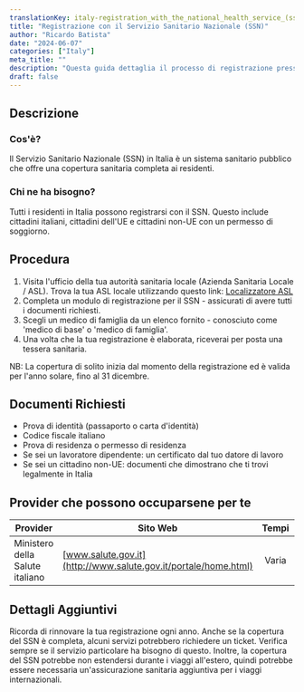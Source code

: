 ```yaml
---
translationKey: italy-registration_with_the_national_health_service_(ssn)
title: "Registrazione con il Servizio Sanitario Nazionale (SSN)"
author: "Ricardo Batista"
date: "2024-06-07"
categories: ["Italy"]
meta_title: ""
description: "Questa guida dettaglia il processo di registrazione presso il Servizio Sanitario Nazionale italiano (SSN)"
draft: false
---
```


## Descrizione
### Cos'è?
Il Servizio Sanitario Nazionale (SSN) in Italia è un sistema sanitario pubblico che offre una copertura sanitaria completa ai residenti.

### Chi ne ha bisogno?
Tutti i residenti in Italia possono registrarsi con il SSN. Questo include cittadini italiani, cittadini dell'UE e cittadini non-UE con un permesso di soggiorno.

## Procedura
1. Visita l'ufficio della tua autorità sanitaria locale (Azienda Sanitaria Locale / ASL). Trova la tua ASL locale utilizzando questo link: [Localizzatore ASL](http://www.salute.gov.it/portale/temi/p2_6.jsp?lingua=italiano&id=3680&area=Le%20ASL&menu=vuoto)
2. Completa un modulo di registrazione per il SSN - assicurati di avere tutti i documenti richiesti.
3. Scegli un medico di famiglia da un elenco fornito - conosciuto come 'medico di base' o 'medico di famiglia'.
4. Una volta che la tua registrazione è elaborata, riceverai per posta una tessera sanitaria.

NB: La copertura di solito inizia dal momento della registrazione ed è valida per l'anno solare, fino al 31 dicembre.

## Documenti Richiesti
- Prova di identità (passaporto o carta d'identità)
- Codice fiscale italiano
- Prova di residenza o permesso di residenza
- Se sei un lavoratore dipendente: un certificato dal tuo datore di lavoro
- Se sei un cittadino non-UE: documenti che dimostrano che ti trovi legalmente in Italia

## Provider che possono occuparsene per te

| Provider        |     Sito Web     |     Tempi    |       Costo      |
| --------------- | --------------- |  :-------------: | :-------------: |
| Ministero della Salute italiano    |  [www.salute.gov.it](http://www.salute.gov.it/portale/home.html)       |      Varia      |        Gratuito       |

## Dettagli Aggiuntivi
Ricorda di rinnovare la tua registrazione ogni anno. Anche se la copertura del SSN è completa, alcuni servizi potrebbero richiedere un ticket. Verifica sempre se il servizio particolare ha bisogno di questo. Inoltre, la copertura del SSN potrebbe non estendersi durante i viaggi all'estero, quindi potrebbe essere necessaria un'assicurazione sanitaria aggiuntiva per i viaggi internazionali.